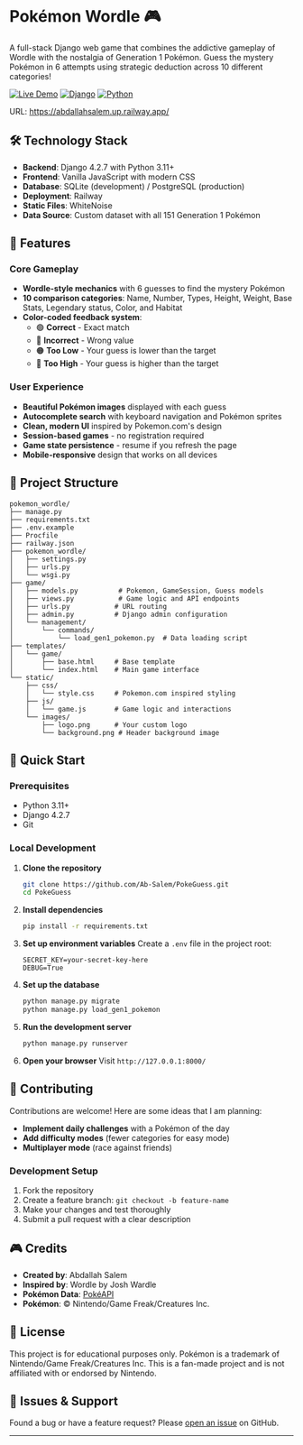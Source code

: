 # Pokémon Wordle 🎮

A full-stack Django web game that combines the addictive gameplay of Wordle with the nostalgia of Generation 1 Pokémon. Guess the mystery Pokémon in 6 attempts using strategic deduction across 10 different categories!

[![Live Demo](https://img.shields.io/badge/Live-WebApp-brightgreen)](https://https://abdallahsalem.up.railway.app/)
[![Django](https://img.shields.io/badge/Django-4.2.7-green)](https://djangoproject.com/)
[![Python](https://img.shields.io/badge/Python-3.11+-blue)](https://python.org/)

URL: https://abdallahsalem.up.railway.app/

## 🛠️ Technology Stack

- **Backend**: Django 4.2.7 with Python 3.11+
- **Frontend**: Vanilla JavaScript with modern CSS
- **Database**: SQLite (development) / PostgreSQL (production)
- **Deployment**: Railway
- **Static Files**: WhiteNoise
- **Data Source**: Custom dataset with all 151 Generation 1 Pokémon

## 🎯 Features

### Core Gameplay
- **Wordle-style mechanics** with 6 guesses to find the mystery Pokémon
- **10 comparison categories**: Name, Number, Types, Height, Weight, Base Stats, Legendary status, Color, and Habitat
- **Color-coded feedback system**:
  - 🟢 **Correct** - Exact match
  - 🔴 **Incorrect** - Wrong value
  - 🟠 **Too Low** - Your guess is lower than the target
  - 🔵 **Too High** - Your guess is higher than the target
 

### User Experience
- **Beautiful Pokémon images** displayed with each guess
- **Autocomplete search** with keyboard navigation and Pokémon sprites
- **Clean, modern UI** inspired by Pokemon.com's design
- **Session-based games** - no registration required
- **Game state persistence** - resume if you refresh the page
- **Mobile-responsive** design that works on all devices


## 📁 Project Structure

```
pokemon_wordle/
├── manage.py
├── requirements.txt
├── .env.example
├── Procfile
├── railway.json
├── pokemon_wordle/
│   ├── settings.py
│   ├── urls.py
│   └── wsgi.py
├── game/
│   ├── models.py          # Pokemon, GameSession, Guess models
│   ├── views.py           # Game logic and API endpoints
│   ├── urls.py           # URL routing
│   ├── admin.py          # Django admin configuration
│   └── management/
│       └── commands/
│           └── load_gen1_pokemon.py  # Data loading script
├── templates/
│   └── game/
│       ├── base.html     # Base template
│       └── index.html    # Main game interface
└── static/
    ├── css/
    │   └── style.css     # Pokemon.com inspired styling
    ├── js/
    │   └── game.js       # Game logic and interactions
    └── images/
        ├── logo.png      # Your custom logo
        └── background.png # Header background image
```


## 🚀 Quick Start

### Prerequisites
- Python 3.11+
- Django 4.2.7
- Git

### Local Development

1. **Clone the repository**
   ```bash
   git clone https://github.com/Ab-Salem/PokeGuess.git
   cd PokeGuess
   ```

2. **Install dependencies**
   ```bash
   pip install -r requirements.txt
   ```

3. **Set up environment variables**
   Create a `.env` file in the project root:
   ```env
   SECRET_KEY=your-secret-key-here
   DEBUG=True
   ```

4. **Set up the database**
   ```bash
   python manage.py migrate
   python manage.py load_gen1_pokemon
   ```

5. **Run the development server**
   ```bash
   python manage.py runserver
   ```

6. **Open your browser**
   Visit `http://127.0.0.1:8000/`

## 🤝 Contributing

Contributions are welcome! Here are some ideas that I am planning:

- **Implement daily challenges** with a Pokémon of the day
- **Add difficulty modes** (fewer categories for easy mode)
- **Multiplayer mode** (race against friends)

### Development Setup
1. Fork the repository
2. Create a feature branch: `git checkout -b feature-name`
3. Make your changes and test thoroughly
4. Submit a pull request with a clear description


## 🎮 Credits

- **Created by**: Abdallah Salem
- **Inspired by**: Wordle by Josh Wardle
- **Pokémon Data**: [PokéAPI](https://pokeapi.co/)
- **Pokémon**: © Nintendo/Game Freak/Creatures Inc.

## 📄 License

This project is for educational purposes only. Pokémon is a trademark of Nintendo/Game Freak/Creatures Inc. This is a fan-made project and is not affiliated with or endorsed by Nintendo.

## 🐛 Issues & Support

Found a bug or have a feature request? Please [open an issue](https://github.com/Ab-Salem/pokeguess/issues) on GitHub.

---
